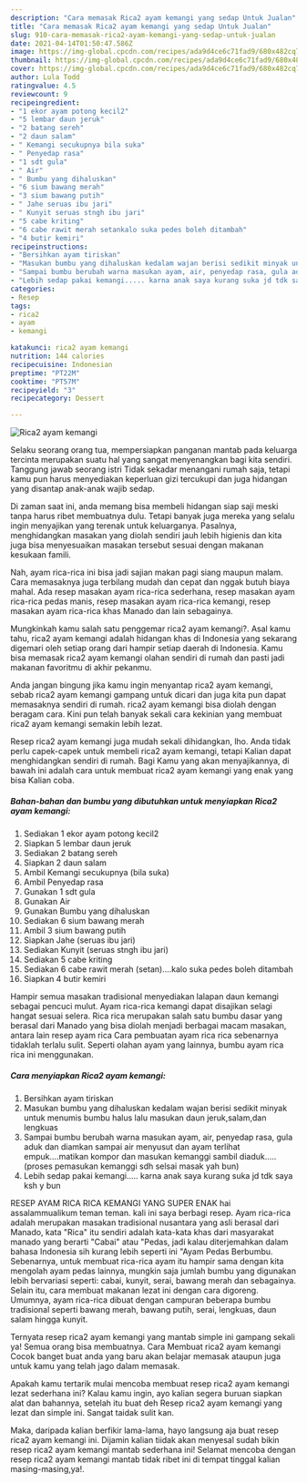 ```yaml
---
description: "Cara memasak Rica2 ayam kemangi yang sedap Untuk Jualan"
title: "Cara memasak Rica2 ayam kemangi yang sedap Untuk Jualan"
slug: 910-cara-memasak-rica2-ayam-kemangi-yang-sedap-untuk-jualan
date: 2021-04-14T01:50:47.586Z
image: https://img-global.cpcdn.com/recipes/ada9d4ce6c71fad9/680x482cq70/rica2-ayam-kemangi-foto-resep-utama.jpg
thumbnail: https://img-global.cpcdn.com/recipes/ada9d4ce6c71fad9/680x482cq70/rica2-ayam-kemangi-foto-resep-utama.jpg
cover: https://img-global.cpcdn.com/recipes/ada9d4ce6c71fad9/680x482cq70/rica2-ayam-kemangi-foto-resep-utama.jpg
author: Lula Todd
ratingvalue: 4.5
reviewcount: 9
recipeingredient:
- "1 ekor ayam potong kecil2"
- "5 lembar daun jeruk"
- "2 batang sereh"
- "2 daun salam"
- " Kemangi secukupnya bila suka"
- " Penyedap rasa"
- "1 sdt gula"
- " Air"
- " Bumbu yang dihaluskan"
- "6 sium bawang merah"
- "3 sium bawang putih"
- " Jahe seruas ibu jari"
- " Kunyit seruas stngh ibu jari"
- "5 cabe kriting"
- "6 cabe rawit merah setankalo suka pedes boleh ditambah"
- "4 butir kemiri"
recipeinstructions:
- "Bersihkan ayam tiriskan"
- "Masukan bumbu yang dihaluskan kedalam wajan berisi sedikit minyak untuk menumis bumbu halus lalu masukan daun jeruk,salam,dan lengkuas"
- "Sampai bumbu berubah warna masukan ayam, air, penyedap rasa, gula aduk dan diamkan sampai air menyusut dan ayam terlihat empuk....matikan kompor dan masukan kemanggi sambil diaduk.....(proses pemasukan kemanggi sdh selsai masak yah bun)"
- "Lebih sedap pakai kemangi..... karna anak saya kurang suka jd tdk saya ksh y bun"
categories:
- Resep
tags:
- rica2
- ayam
- kemangi

katakunci: rica2 ayam kemangi 
nutrition: 144 calories
recipecuisine: Indonesian
preptime: "PT22M"
cooktime: "PT57M"
recipeyield: "3"
recipecategory: Dessert

---
```



![Rica2 ayam kemangi](https://img-global.cpcdn.com/recipes/ada9d4ce6c71fad9/680x482cq70/rica2-ayam-kemangi-foto-resep-utama.jpg)

Selaku seorang orang tua, mempersiapkan panganan mantab pada keluarga tercinta merupakan suatu hal yang sangat menyenangkan bagi kita sendiri. Tanggung jawab seorang istri Tidak sekadar menangani rumah saja, tetapi kamu pun harus menyediakan keperluan gizi tercukupi dan juga hidangan yang disantap anak-anak wajib sedap.

Di zaman  saat ini, anda memang bisa membeli hidangan siap saji meski tanpa harus ribet membuatnya dulu. Tetapi banyak juga mereka yang selalu ingin menyajikan yang terenak untuk keluarganya. Pasalnya, menghidangkan masakan yang diolah sendiri jauh lebih higienis dan kita juga bisa menyesuaikan masakan tersebut sesuai dengan makanan kesukaan famili. 

Nah, ayam rica-rica ini bisa jadi sajian makan pagi siang maupun malam. Cara memasaknya juga terbilang mudah dan cepat dan nggak butuh biaya mahal. Ada resep masakan ayam rica-rica sederhana, resep masakan ayam rica-rica pedas manis, resep masakan ayam rica-rica kemangi, resep masakan ayam rica-rica khas Manado dan lain sebagainya.

Mungkinkah kamu salah satu penggemar rica2 ayam kemangi?. Asal kamu tahu, rica2 ayam kemangi adalah hidangan khas di Indonesia yang sekarang digemari oleh setiap orang dari hampir setiap daerah di Indonesia. Kamu bisa memasak rica2 ayam kemangi olahan sendiri di rumah dan pasti jadi makanan favoritmu di akhir pekanmu.

Anda jangan bingung jika kamu ingin menyantap rica2 ayam kemangi, sebab rica2 ayam kemangi gampang untuk dicari dan juga kita pun dapat memasaknya sendiri di rumah. rica2 ayam kemangi bisa diolah dengan beragam cara. Kini pun telah banyak sekali cara kekinian yang membuat rica2 ayam kemangi semakin lebih lezat.

Resep rica2 ayam kemangi juga mudah sekali dihidangkan, lho. Anda tidak perlu capek-capek untuk membeli rica2 ayam kemangi, tetapi Kalian dapat menghidangkan sendiri di rumah. Bagi Kamu yang akan menyajikannya, di bawah ini adalah cara untuk membuat rica2 ayam kemangi yang enak yang bisa Kalian coba.

<!--inarticleads1-->

##### Bahan-bahan dan bumbu yang dibutuhkan untuk menyiapkan Rica2 ayam kemangi:

1. Sediakan 1 ekor ayam potong kecil2
1. Siapkan 5 lembar daun jeruk
1. Sediakan 2 batang sereh
1. Siapkan 2 daun salam
1. Ambil  Kemangi secukupnya (bila suka)
1. Ambil  Penyedap rasa
1. Gunakan 1 sdt gula
1. Gunakan  Air
1. Gunakan  Bumbu yang dihaluskan
1. Sediakan 6 sium bawang merah
1. Ambil 3 sium bawang putih
1. Siapkan  Jahe (seruas ibu jari)
1. Sediakan  Kunyit (seruas stngh ibu jari)
1. Sediakan 5 cabe kriting
1. Sediakan 6 cabe rawit merah (setan)....kalo suka pedes boleh ditambah
1. Siapkan 4 butir kemiri


Hampir semua masakan tradisional menyediakan lalapan daun kemangi sebagai pencuci mulut. Ayam rica-rica kemangi dapat disajikan selagi hangat sesuai selera. Rica rica merupakan salah satu bumbu dasar yang berasal dari Manado yang bisa diolah menjadi berbagai macam masakan, antara lain resep ayam rica Cara pembuatan ayam rica rica sebenarnya tidaklah terlalu sulit. Seperti olahan ayam yang lainnya, bumbu ayam rica rica ini menggunakan. 

<!--inarticleads2-->

##### Cara menyiapkan Rica2 ayam kemangi:

1. Bersihkan ayam tiriskan
1. Masukan bumbu yang dihaluskan kedalam wajan berisi sedikit minyak untuk menumis bumbu halus lalu masukan daun jeruk,salam,dan lengkuas
1. Sampai bumbu berubah warna masukan ayam, air, penyedap rasa, gula aduk dan diamkan sampai air menyusut dan ayam terlihat empuk....matikan kompor dan masukan kemanggi sambil diaduk.....(proses pemasukan kemanggi sdh selsai masak yah bun)
1. Lebih sedap pakai kemangi..... karna anak saya kurang suka jd tdk saya ksh y bun


RESEP AYAM RICA RICA KEMANGI YANG SUPER ENAK hai assalammualikum teman teman. kali ini saya berbagi resep. Ayam rica-rica adalah merupakan masakan tradisional nusantara yang asli berasal dari Manado, kata &#34;Rica&#34; itu sendiri adalah kata-kata khas dari masyarakat manado yang berarti &#34;Cabai&#34; atau &#34;Pedas, jadi kalau diterjemahkan dalam bahasa Indonesia sih kurang lebih seperti ini &#34;Ayam Pedas Berbumbu. Sebenarnya, untuk membuat rica-rica ayam itu hampir sama dengan kita mengolah ayam pedas lainnya, mungkin saja jumlah bumbu yang digunakan lebih bervariasi seperti: cabai, kunyit, serai, bawang merah dan sebagainya. Selain itu, cara membuat makanan lezat ini dengan cara digoreng. Umumnya, ayam rica-rica dibuat dengan campuran beberapa bumbu tradisional seperti bawang merah, bawang putih, serai, lengkuas, daun salam hingga kunyit. 

Ternyata resep rica2 ayam kemangi yang mantab simple ini gampang sekali ya! Semua orang bisa membuatnya. Cara Membuat rica2 ayam kemangi Cocok banget buat anda yang baru akan belajar memasak ataupun juga untuk kamu yang telah jago dalam memasak.

Apakah kamu tertarik mulai mencoba membuat resep rica2 ayam kemangi lezat sederhana ini? Kalau kamu ingin, ayo kalian segera buruan siapkan alat dan bahannya, setelah itu buat deh Resep rica2 ayam kemangi yang lezat dan simple ini. Sangat taidak sulit kan. 

Maka, daripada kalian berfikir lama-lama, hayo langsung aja buat resep rica2 ayam kemangi ini. Dijamin kalian tiidak akan menyesal sudah bikin resep rica2 ayam kemangi mantab sederhana ini! Selamat mencoba dengan resep rica2 ayam kemangi mantab tidak ribet ini di tempat tinggal kalian masing-masing,ya!.

